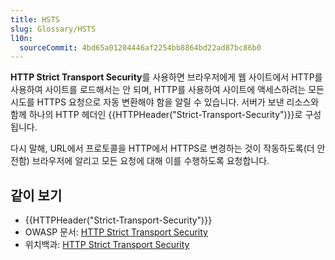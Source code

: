 ```yaml
---
title: HSTS
slug: Glossary/HSTS
l10n:
  sourceCommit: 4bd65a01204446af2254bb8864bd22ad87bc86b0
---
```


**HTTP Strict Transport Security**를 사용하면 브라우저에게 웹 사이트에서 HTTP를 사용하여 사이트를 로드해서는 안 되며, HTTP를 사용하여 사이트에 액세스하려는 모든 시도를 HTTPS 요청으로 자동 변환해야 함을 알릴 수 있습니다. 서버가 보낸 리소스와 함께 하나의 HTTP 헤더인 {{HTTPHeader("Strict-Transport-Security")}}로 구성됩니다.

다시 말해, URL에서 프로토콜을 HTTP에서 HTTPS로 변경하는 것이 작동하도록(더 안전함) 브라우저에 알리고 모든 요청에 대해 이를 수행하도록 요청합니다.

## 같이 보기

- {{HTTPHeader("Strict-Transport-Security")}}
- OWASP 문서: [HTTP Strict Transport Security](https://cheatsheetseries.owasp.org/cheatsheets/HTTP_Strict_Transport_Security_Cheat_Sheet.html)
- 위치백과: [HTTP Strict Transport Security](https://en.wikipedia.org/wiki/HTTP_Strict_Transport_Security)
